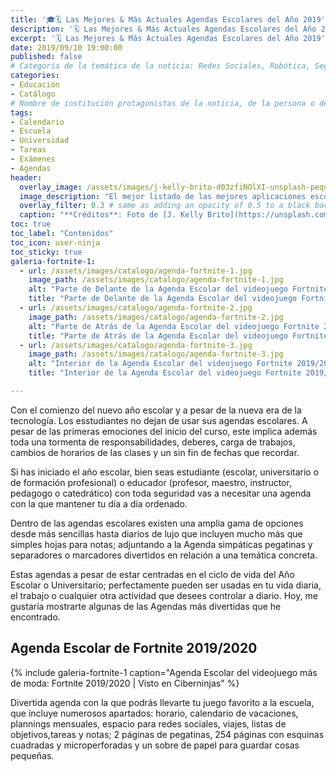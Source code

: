 ```yaml
---
title: '🎓🗓 Las Mejores & Más Actuales Agendas Escolares del Año 2019'
description: '🗓 Las Mejores & Más Actuales Agendas Escolares del Año 2019'
excerpt: '🗓 Las Mejores & Más Actuales Agendas Escolares del Año 2019'
date: 2019/09/10 19:00:00
published: false
# Categoría de la temática de la noticia: Redes Sociales, Robótica, Seguridad Informática, Software, SDK Multiplataforma, Educación, Genética
categories:
- Educación
- Catálogo
# Nombre de institución protagonistas de la noticia, de la persona o del software, sistema o SDK.
tags:
- Calendario
- Escuela
- Universidad
- Tareas
- Exámenes
- Agendas
header:
  overlay_image: /assets/images/j-kelly-brito-d03zfiNOlXI-unsplash-peque.jpg
  image_description: "El mejor listado de las mejores aplicaciones escolares de seguimiento de tareas para el curso de 2019 | Ciberninjas"
  overlay_filter: 0.3 # same as adding an opacity of 0.5 to a black background
  caption: "**Créditos**: Foto de [J. Kelly Brito](https://unsplash.com/@hellokellybrito?utm_source=unsplash&utm_medium=referral&utm_content=creditCopyText) en [Unsplash](https://unsplash.com/collections/8610643/educacion?utm_source=unsplash&utm_medium=referral&utm_content=creditCopyText)"
toc: true
toc_label: "Contenidos"
toc_icon: user-ninja
toc_sticky: true
galeria-fortnite-1:
  - url: /assets/images/catalogo/agenda-fortnite-1.jpg
    image_path: /assets/images/catalogo/agenda-fortnite-1.jpg
    alt: "Parte de Delante de la Agenda Escolar del videojuego Fortnite 2019/2020 | Visto en Ciberninjas"
    title: "Parte de Delante de la Agenda Escolar del videojuego Fortnite 2019/2020 | Visto en Ciberninjas"
  - url: /assets/images/catalogo/agenda-fortnite-2.jpg
    image_path: /assets/images/catalogo/agenda-fortnite-2.jpg
    alt: "Parte de Atrás de la Agenda Escolar del videojuego Fortnite 2019/2020 | Visto en Ciberninjas"
    title: "Parte de Atrás de la Agenda Escolar del videojuego Fortnite 2019/2020 | Visto en Ciberninjas"
  - url: /assets/images/catalogo/agenda-fortnite-3.jpg
    image_path: /assets/images/catalogo/agenda-fortnite-3.jpg
    alt: "Interior de la Agenda Escolar del videojuego Fortnite 2019/2020 | Visto en Ciberninjas"
    title: "Interior de la Agenda Escolar del videojuego Fortnite 2019/2020 | Visto en Ciberninjas"

---
```


Con el comienzo del nuevo año escolar y a pesar de la nueva era de la tecnología. Los esstudiantes no dejan de usar sus agendas escolares. A pesar de las primeras emociones del inicio del curso, este implica además toda una tormenta de responsabilidades, deberes, carga de trabajos, cambios de horarios de las clases y un sin fin de fechas que recordar.

Si has iniciado el año escolar, bien seas estudiante (escolar, universitario o de formación profesional) o educador (profesor, maestro, instructor, pedagogo o catedrático) con toda seguridad vas a necesitar una agenda con la que mantener tu día a día ordenado.

Dentro de las agendas escolares existen una amplia gama de opciones desde más sencillas hasta diarios de lujo que incluyen mucho más que simples hojas para notas; adjuntando a la Agenda simpáticas pegatinas y separadores o marcadores divertidos en relación a una temática concreta.

Estas agendas a pesar de estar centradas en el ciclo de vida del Año Escolar o Universitario; perfectamente pueden ser usadas en tu vida diaria, el trabajo o cualquier otra actividad que desees controlar a diario. Hoy, me gustaría mostrarte algunas de las Agendas más divertidas que he encontrado.

## Agenda Escolar de Fortnite 2019/2020

{% include galeria-fortnite-1 caption="Agenda Escolar del videojuego más de moda: Fortnite 2019/2020 | Visto en Ciberninjas" %}

Divertida agenda con la que podrás llevarte tu juego favorito a la escuela, que incluye numerosos apartados: horario, calendario de vacaciones, plannings mensuales, espacio para redes sociales, viajes, listas de objetivos,tareas y notas; 2 páginas de pegatinas, 254 páginas con esquinas cuadradas y microperforadas y un sobre de papel para guardar cosas pequeñas.
